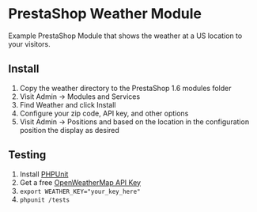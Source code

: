 # PrestaShop Weather Module

Example PrestaShop Module that shows the weather at a US location to your visitors.

## Install

1. Copy the weather directory to the PrestaShop 1.6 modules folder
2. Visit Admin -> Modules and Services
3. Find Weather and click Install
4. Configure your zip code, API key, and other options
5. Visit Admin -> Positions and based on the location in the configuration position the display as desired

## Testing

1. Install [PHPUnit](https://phpunit.de/)
2. Get a free [OpenWeatherMap API Key](https://openweathermap.org/)
2. `export WEATHER_KEY="your_key_here"`
3. `phpunit /tests`

